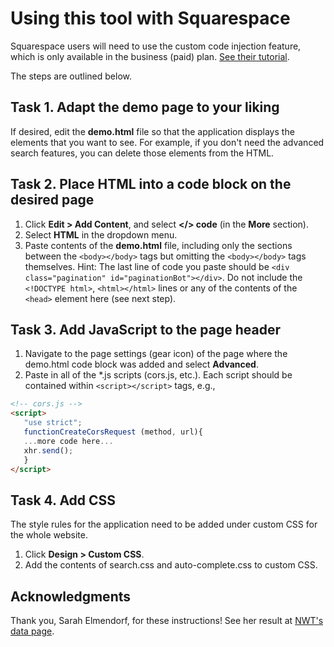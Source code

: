 # Using this tool with Squarespace

Squarespace users will need to use the custom code injection feature, which is
only available in the business (paid) plan. [See their tutorial](https://support.squarespace.com/hc/en-us/articles/205815908-Using-Code-Injection).

The steps are outlined below.

## Task 1. Adapt the demo page to your liking

If desired, edit the **demo.html** file so that the application displays the
elements that you want to see.  For example, if you don't need the advanced
search features, you can delete those elements from the HTML.

## Task 2. Place HTML into a code block on the desired page

1. Click **Edit > Add Content**, and select **</> code** (in the **More** section).
2. Select **HTML** in the dropdown menu.
3. Paste contents of the **demo.html** file, including only the sections between the
   `<body></body>` tags but omitting the `<body></body>` tags themselves. Hint:
   The last line of code you paste should be `<div class="pagination"
   id="paginationBot"></div>`. Do not include the `<!DOCTYPE html>`, `<html></html>` lines or any of the contents of the `<head>` element here (see next step).

## Task 3. Add JavaScript to the page header

1. Navigate to the page settings (gear icon) of the page where the demo.html
   code block was added and select **Advanced**.
2. Paste in all of the *.js scripts (cors.js, etc.). Each script should be
   contained within `<script></script>` tags, e.g.,

```HTML
<!-- cors.js -->
<script>
   "use strict";
   functionCreateCorsRequest (method, url){
   ...more code here...
   xhr.send();
   }
</script>
```

## Task 4. Add CSS

The style rules for the application need to be added under custom CSS for the
whole website.

1. Click **Design > Custom CSS**.
2. Add the contents of search.css and auto-complete.css to custom CSS.

## Acknowledgments

Thank you, Sarah Elmendorf, for these instructions!  See her result at [NWT's
data page](http://niwot.colorado.edu/data).